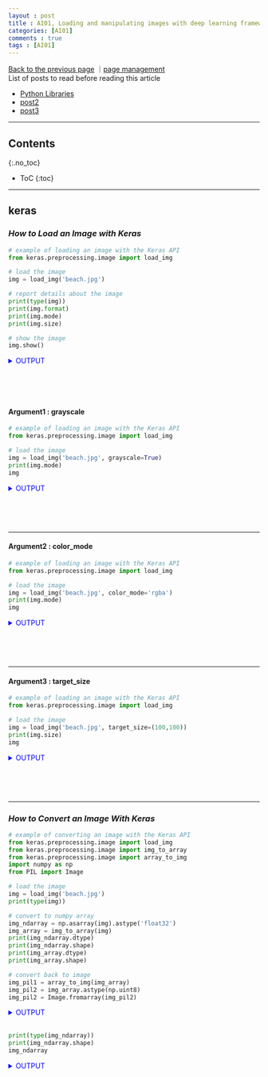 ```yaml
---
layout : post
title : AI01, Loading and manipulating images with deep learning framework
categories: [AI01]
comments : true
tags : [AI01]
---
```

[Back to the previous page](https://userdyk-github.github.io/Study.html) ｜<a href="https://github.com/userdyk-github/userdyk-github.github.io/blob/master/_posts/AI01/2019-08-13-AI01-Loading-and-manipulating-images-with-%20deep-learning-framework.md" target="_blank">page management</a><br>
List of posts to read before reading this article
- <a href='https://userdyk-github.github.io/pl03/PL03-Libraries.html' target="_blank">Python Libraries</a>
- <a href='https://userdyk-github.github.io/'>post2</a>
- <a href='https://userdyk-github.github.io/'>post3</a>

---

## Contents
{:.no_toc}

* ToC
{:toc}

<hr class="division1">

## **keras**
### ***How to Load an Image with Keras***

```python
# example of loading an image with the Keras API
from keras.preprocessing.image import load_img

# load the image
img = load_img('beach.jpg')

# report details about the image
print(type(img))
print(img.format)
print(img.mode)
print(img.size)

# show the image
img.show()
```
<details markdown="1">
<summary class='jb-small' style="color:blue">OUTPUT</summary>
<hr class='division3'>
<p>
  <class 'PIL.JpegImagePlugin.JpegImageFile'><br>
  JPEG<br>
  RGB<br>
  (640, 427)
</p>
![beach](https://user-images.githubusercontent.com/52376448/63721646-9e666c80-c88c-11e9-97ee-096cc2a4f9d1.jpg)
<hr class='division3'>
</details>

<br><br><br>

#### Argument1 : grayscale
```python
# example of loading an image with the Keras API
from keras.preprocessing.image import load_img

# load the image
img = load_img('beach.jpg', grayscale=True)
print(img.mode)
img
```
<details markdown="1">
<summary class='jb-small' style="color:blue">OUTPUT</summary>
<hr class='division3'>
<p>
  L
</p>
![다운로드](https://user-images.githubusercontent.com/52376448/63721802-f8ffc880-c88c-11e9-9c03-5999a37ca43b.png)
<hr class='division3'>
</details>

<br><br><br>

---

#### Argument2 : color_mode

```python
# example of loading an image with the Keras API
from keras.preprocessing.image import load_img

# load the image
img = load_img('beach.jpg', color_mode='rgba')
print(img.mode)
img
```
<details markdown="1">
<summary class='jb-small' style="color:blue">OUTPUT</summary>
<hr class='division3'>
<p>RGBA</p>
![다운로드 (1)](https://user-images.githubusercontent.com/52376448/63722390-0e292700-c88e-11e9-800d-dcdef10fbacc.png)
<hr class='division3'>
</details>

<br><br><br>

---

#### Argument3 : target_size

```python
# example of loading an image with the Keras API
from keras.preprocessing.image import load_img

# load the image
img = load_img('beach.jpg', target_size=(100,100))
print(img.size)
img
```
<details markdown="1">
<summary class='jb-small' style="color:blue">OUTPUT</summary>
<hr class='division3'>
<p>(100, 100)</p>
![다운로드 (2)](https://user-images.githubusercontent.com/52376448/63722417-1b461600-c88e-11e9-957d-5ba8aae1318b.png)
<hr class='division3'>
</details>

<br><br><br>


<hr class="division2">


### ***How to Convert an Image With Keras***

```python
# example of converting an image with the Keras API
from keras.preprocessing.image import load_img
from keras.preprocessing.image import img_to_array
from keras.preprocessing.image import array_to_img
import numpy as np
from PIL import Image

# load the image
img = load_img('beach.jpg')
print(type(img))

# convert to numpy array
img_ndarray = np.asarray(img).astype('float32')
img_array = img_to_array(img)
print(img_ndarray.dtype)
print(img_ndarray.shape)
print(img_array.dtype)
print(img_array.shape)

# convert back to image
img_pil1 = array_to_img(img_array)
img_pil2 = img_array.astype(np.uint8)
img_pil2 = Image.fromarray(img_pil2)
```
<details markdown="1">
<summary class='jb-small' style="color:blue">OUTPUT</summary>
<hr class='division3'>
<p>
  <class 'PIL.JpegImagePlugin.JpegImageFile'><br>
  float32<br>
  (427, 640, 3)<br>
  float32<br>
  (427, 640, 3)
</p>
<hr class='division3'>
</details>

<br>

```python
print(type(img_ndarray))
print(img_ndarray.shape)
img_ndarray
```
<details markdown="1">
<summary class='jb-small' style="color:blue">OUTPUT</summary>
<hr class='division3'>
<p>
  <class 'numpy.ndarray'><br>
  (427, 640, 3)
</p>
```
array([[[ 47., 107., 195.],
        [ 47., 107., 195.],
        [ 46., 106., 194.],
        ...,
        [ 31.,  97., 191.],
        [ 30.,  96., 190.],
        [ 29.,  95., 189.]],

       [[ 46., 106., 194.],
        [ 47., 107., 195.],
        [ 47., 107., 195.],
        ...,
        [ 31.,  97., 191.],
        [ 31.,  97., 191.],
        [ 30.,  96., 190.]],

       [[ 46., 106., 194.],
        [ 48., 108., 196.],
        [ 51., 108., 197.],
        ...,
        [ 30.,  96., 190.],
        [ 31.,  97., 191.],
        [ 30.,  96., 190.]],

       ...,

       [[  1.,   1.,   3.],
        [  1.,   1.,   3.],
        [  3.,   3.,   1.],
        ...,
        [130., 149., 155.],
        [136., 155., 161.],
        [135., 152., 160.]],

       [[  0.,   1.,   0.],
        [  1.,   2.,   0.],
        [  1.,   2.,   0.],
        ...,
        [123., 143., 144.],
        [129., 148., 152.],
        [131., 148., 155.]],

       [[  1.,   0.,   5.],
        [  0.,   0.,   4.],
        [  0.,   1.,   0.],
        ...,
        [122., 142., 141.],
        [126., 146., 145.],
        [129., 147., 149.]]], dtype=float32)
```
<hr class='division3'>
</details>

<br>

```python
print(type(img_array))
print(img_array.shape)
img_array
```
<details markdown="1">
<summary class='jb-small' style="color:blue">OUTPUT</summary>
<hr class='division3'>
<p>
  <class 'numpy.ndarray'><br>
  (427, 640, 3)
</p>
```
array([[[ 47., 107., 195.],
        [ 47., 107., 195.],
        [ 46., 106., 194.],
        ...,
        [ 31.,  97., 191.],
        [ 30.,  96., 190.],
        [ 29.,  95., 189.]],

       [[ 46., 106., 194.],
        [ 47., 107., 195.],
        [ 47., 107., 195.],
        ...,
        [ 31.,  97., 191.],
        [ 31.,  97., 191.],
        [ 30.,  96., 190.]],

       [[ 46., 106., 194.],
        [ 48., 108., 196.],
        [ 51., 108., 197.],
        ...,
        [ 30.,  96., 190.],
        [ 31.,  97., 191.],
        [ 30.,  96., 190.]],

       ...,

       [[  1.,   1.,   3.],
        [  1.,   1.,   3.],
        [  3.,   3.,   1.],
        ...,
        [130., 149., 155.],
        [136., 155., 161.],
        [135., 152., 160.]],

       [[  0.,   1.,   0.],
        [  1.,   2.,   0.],
        [  1.,   2.,   0.],
        ...,
        [123., 143., 144.],
        [129., 148., 152.],
        [131., 148., 155.]],

       [[  1.,   0.,   5.],
        [  0.,   0.,   4.],
        [  0.,   1.,   0.],
        ...,
        [122., 142., 141.],
        [126., 146., 145.],
        [129., 147., 149.]]], dtype=float32)
```
<hr class='division3'>
</details>

<br>

```python
print(type(img_pil1))
print(img_pil1.format) 
print(img_pil1.mode)
print(img_pil1.size)
img_pil1
```
<details markdown="1">
<summary class='jb-small' style="color:blue">OUTPUT</summary>
<hr class='division3'>
<p>
  <class 'PIL.Image.Image'><br>
  None<br>
  RGB<br>
  (640, 427)
</p>  
![다운로드 (3)](https://user-images.githubusercontent.com/52376448/63722987-585ed800-c88f-11e9-8edf-586712ad87d1.png)
<hr class='division3'>
</details>

<br>

```python
print(type(img_pil2))
print(img_pil2.format) 
print(img_pil2.mode)
print(img_pil2.size)
img_pil2
```
<details markdown="1">
<summary class='jb-small' style="color:blue">OUTPUT</summary>
<hr class='division3'>
<p>
  <class 'PIL.Image.Image'><br>
  None<br>
  RGB<br>
  (640, 427)
</p>  
![다운로드 (4)](https://user-images.githubusercontent.com/52376448/63723086-9825bf80-c88f-11e9-8a45-e1e28158a1db.png)
<hr class='division3'>
</details>

<br><br><br>

<hr class="division2">


### ***How to Save an Image With Keras***

```python
# example of saving an image with the Keras API
from keras.preprocessing.image import load_img
from keras.preprocessing.image import save_img
from keras.preprocessing.image import img_to_array

# load image as as grayscale
img = load_img('beach.jpg', color_mode='grayscale')

# convert image to a numpy array
img_array = img_to_array(img)

# save the image with a new filename
save_img('bondi_beach_grayscale.jpg', img_array)

# load the image to confirm it was saved correctly
img = load_img('bondi_beach_grayscale.jpg')
print(type(img))
print(img.format)
print(img.mode)
print(img.size)
img.show()
```
<details markdown="1">
<summary class='jb-small' style="color:blue">OUTPUT</summary>
<hr class='division3'>
<p>
  <class 'PIL.Image.Image'><br>
  None<br>
  RGB<br>
  (640, 427)
</p>
![bondi_beach_grayscale](https://user-images.githubusercontent.com/52376448/63722526-50526880-c88e-11e9-98b3-d8bc432be018.jpg)
<hr class='division3'>
</details>

<br><br><br>


### ***How to Progressively Load Images***
#### flow_from_directory
```python
from keras.preprocessing.image import ImageDataGenerator

datagen = ImageDataGenerator()
train_iterator = datagen.flow_from_directory('data/train/', class_mode='binary', batch_size=64)
val_iterator = datagen.flow_from_directory('data/validation/', class_mode='binary', batch_size=64)
test_iterator = datagen.flow_from_directory('data/test/', class_mode='binary', batch_size=64)
```
<details markdown="1">
<summary class='jb-small' style="color:blue">SUPPLEMENT</summary>
<hr class='division3'>
<hr class='division3'>
</details>

<br><br><br>
Example of proposed directory structure for the image dataset.
<div style="font-size: 70%;">
- data/ <br>
- data/train/<br>
- data/train/red/<br>
- data/train/blue/ <br><br>


- data/test/ <br>
- data/test/red/ <br>
- data/test/blue/ <br><br>


- data/validation/ <br>
- data/validation/red/<br>
- data/validation/blue/<br>
</div>

```python
import keras
from keras.preprocessing.image import ImageDataGenerator
from keras.utils import plot_model 
from keras.models import Model 
from keras.layers import Input, Dense, Flatten
from keras.layers.convolutional import Conv2D
from keras.layers.pooling import MaxPooling2D 


"""data preprocessing"""
# create a data generator 
datagen = ImageDataGenerator()

# Example of creating dataset iterators from an image data generator
# load and iterate training dataset 
train_iterator = datagen.flow_from_directory('data/train/', class_mode='binary', batch_size=64)
val_iterator = datagen.flow_from_directory('data/validation/', class_mode='binary', batch_size=64)
test_iterator = datagen.flow_from_directory('data/test/', class_mode='binary', batch_size=64)


"""model design"""
visible = Input(shape=(256,256,3)) 
conv1 = Conv2D(32, (4,4), activation='relu')(visible)
pool1 = MaxPooling2D()(conv1) 
conv2 = Conv2D(16, (4,4), activation='relu')(pool1)
pool2 = MaxPooling2D()(conv2) 
flat1 = Flatten()(pool2)
hidden1 = Dense(10, activation='relu')(flat1) 
output = Dense(1, activation='sigmoid')(hidden1)

model = Model(inputs=visible, outputs=output) 
model.compile(loss=keras.losses.binary_crossentropy, optimizer=keras.optimizers.Adadelta(), metrics=['accuracy'])
model.fit_generator(train_iterator, epochs=10,steps_per_epoch=16, validation_data=val_it, validation_steps=8)


"""evaluation"""
loss = model.evaluate_generator(test_iterator, steps=24)
yhat = model.predict_generator(test_iterator, steps=24)
```
<details markdown="1">
<summary class='jb-small' style="color:blue">OUTPUT</summary>
<hr class='division3'>
<hr class='division3'>
</details>

<br><br><br>
#### flow_from_dataframe
```python
```
<details markdown="1">
<summary class='jb-small' style="color:blue">SUPPLEMENT</summary>
<hr class='division3'>
<hr class='division3'>
</details>
<br><br><br>

Example of proposed directory structure for the image dataset.
<div style="font-size: 70%;">
- data/ <br>
- data/train/<br>
- data/test/ <br>
- data/validation/ <br>
</div>

```python
from glob import glob
import os
import numpy as np
import pandas as pd

import tensorflow as tf
from tensorflow.keras import layers
from tensorflow.keras import datasets 
from tensorflow.keras.preprocessing.image import ImageDataGenerator


def get_class_name(path):
    image_name = os.path.basename(path)
    image_name = image_name.split('_')[-1]
    image_name = image_name.replace('.png','')
    return image_name


'''data preprocessing'''
# path
train_paths = glob('cifar/train/*.png')
test_paths = glob('cifar/test/*.png')

# class name
train_classes_name = [get_class_name(path) for path in train_paths]
test_classes_name = [get_class_name(path) for path in test_paths]

# dataframe : 'path' + 'class name'
train_df = pd.DataFrame({'path':train_paths, 'class':train_classes_name})
test_df = pd.DataFrame({'path':test_paths, 'class':test_classes_name})

# save .csv(format)
train_df.iloc[:40000,:].to_csv('train_dataset.csv', index=False)
train_df.iloc[40000:50000,:].to_csv('val_dataset.csv', index=False)
test_df.to_csv('test_dataset.csv', index=False)

# load .csv(format)
train_df = pd.read_csv('train_dataset.csv')
val_df = pd.read_csv('val_dataset.csv')
test_df = pd.read_csv('test_dataset.csv')

# generator
train_datagen = ImageDataGenerator(rescale=1./255, width_shift_range=0.3, zoom_range=0.2, horizontal_flip=True)
val_datagen = ImageDataGenerator(rescale=1./255)
test_datagen = ImageDataGenerator(rescale=1./255)

train_generator = train_datagen.flow_from_dataframe(train_df, x_col='path', y_col='class', target_size=(32,32,3)[:2], batch_size=32)
val_generator = val_datagen.flow_from_dataframe(val_df, x_col='path', y_col='class', target_size=(32,32,3)[:2], batch_size=32)
test_generator = test_datagen.flow_from_dataframe(test_df, x_col='path', y_col='class', target_size=(32,32,3)[:2], batch_size=32)



'''model design'''
inputs = layers.Input((32,32,3))
net = layers.Conv2D(32, (3, 3), padding='SAME')(inputs)
net = layers.Activation('relu')(net)
net = layers.Conv2D(32, (3, 3), padding='SAME')(net)
net = layers.Activation('relu')(net)
net = layers.MaxPooling2D(pool_size=(2, 2))(net)
net = layers.Dropout(0.7)(net)

net = layers.Conv2D(64, (3, 3), padding='SAME')(net)
net = layers.Activation('relu')(net)
net = layers.Conv2D(64, (3, 3), padding='SAME')(net)
net = layers.Activation('relu')(net)
net = layers.MaxPooling2D(pool_size=(2, 2))(net)
net = layers.Dropout(0.7)(net)

net = layers.Flatten()(net)
net = layers.Dense(512)(net)
net = layers.Activation('relu')(net)
net = layers.Dropout(0.7)(net)
net = layers.Dense(10)(net)
net = layers.Activation('softmax')(net)

model = tf.keras.Model(inputs=inputs, outputs=net, name='Basic_CNN')
model.compile(optimizer=tf.keras.optimizers.Adam(learning_rate=0.001),  # Optimization
              loss='categorical_crossentropy',  # Loss Function 
              metrics=['accuracy'])  # Metrics / Accuracy
model.fit_generator(
        train_generator,
        steps_per_epoch=len(train_generator),
        epochs=10,
        validation_data=val_generator,
        validation_steps=len(val_generator))


"""evaluation"""
loss = model.evaluate_generator(test_generator, steps=24)
yhat = model.predict_generator(test_generator, steps=24)
```
<br><br><br>
<hr class="division2">

## **pytorch**

<hr class="division1">

List of posts followed by this article
- [post1](https://userdyk-github.github.io/)
- <a href='https://userdyk-github.github.io/'>post2</a>
- <a href='https://userdyk-github.github.io/'>post3</a>

---

Reference
- [post1](https://userdyk-github.github.io/)
- <a href='https://userdyk-github.github.io/'>post2</a>
- <a href='https://userdyk-github.github.io/'>post3</a>

---

<details markdown="1">
<summary class='jb-small' style="color:blue">OUTPUT</summary>
<hr class='division3'>
<hr class='division3'>
</details>
